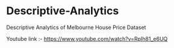# Descriptive-Analytics
Descriptive Analytics of Melbourne House Price Dataset

Youtube link :- https://www.youtube.com/watch?v=RpIh81_e6UQ

